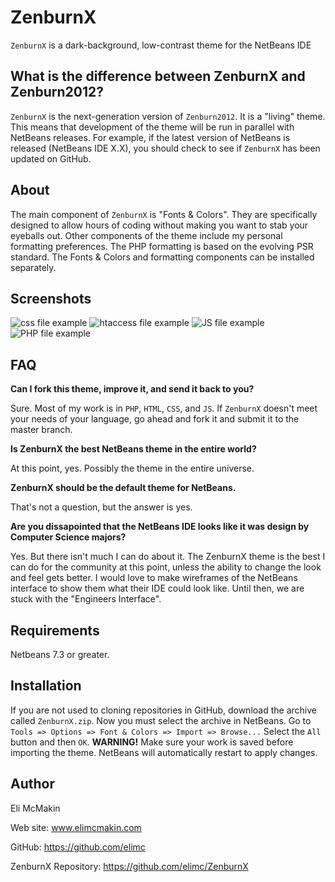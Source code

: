 ZenburnX
========

`ZenburnX` is a dark-background, low-contrast theme for the NetBeans IDE

What is the difference between ZenburnX and Zenburn2012?
--------------------------------------------

`ZenburnX` is the next-generation version of `Zenburn2012`. It is a "living" theme. This means that development of the theme will be run in parallel with NetBeans releases. For example, if the latest version of NetBeans is released (NetBeans IDE X.X), you should check to see if `ZenburnX` has been updated on GitHub.

About
-----

The main component of `ZenburnX` is "Fonts & Colors". They are specifically designed to allow hours of coding without making you want to stab your eyeballs out. Other components of the theme include my personal formatting preferences. The PHP formatting is based on the evolving PSR standard. The Fonts & Colors and formatting components can be installed separately.

Screenshots
-----------

![css file example](https://raw.github.com/elimc/ZenburnX/master/images/css.png "CSS image")
![htaccess file example](https://raw.github.com/elimc/ZenburnX/master/images/htaccess.png "CSS image")
![JS file example](https://raw.github.com/elimc/ZenburnX/master/images/js.png "JS image")
![PHP file example](https://raw.github.com/elimc/ZenburnX/master/images/php.png "PHP image")

FAQ
---

__Can I fork this theme, improve it, and send it back to you?__

Sure. Most of my work is in `PHP`, `HTML`, `CSS`, and `JS`. If `ZenburnX` doesn't meet your needs of your language, go ahead and fork it and submit it to the master branch.

__Is ZenburnX the best NetBeans theme in the entire world?__

At this point, yes. Possibly the theme in the entire universe.

__ZenburnX should be the default theme for NetBeans.__

That's not a question, but the answer is yes.

__Are you dissapointed that the NetBeans IDE looks like it was design by Computer Science majors?__

Yes. But there isn't much I can do about it. The ZenburnX theme is the best I can do for the community at this point, unless the ability to change the look and feel gets better. I would love to make wireframes of the NetBeans interface to show them what their IDE could look like. Until then, we are stuck with the "Engineers Interface".

Requirements
------------

Netbeans 7.3 or greater.

Installation
------------

If you are not used to cloning repositories in GitHub, download the archive called `ZenburnX.zip`. Now you must select the archive in NetBeans. Go to `Tools => Options => Font & Colors => Import => Browse...` Select the `All` button and then `OK`. **WARNING!** Make sure your work is saved before importing the theme. NetBeans will automatically restart to apply changes.

Author
------

Eli McMakin

Web site: www.elimcmakin.com

GitHub: https://github.com/elimc

ZenburnX Repository: https://github.com/elimc/ZenburnX